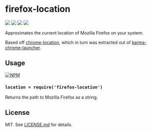 # firefox-location
![](http://img.shields.io/badge/stability-experimental-orange.svg?style=flat)
![](http://img.shields.io/npm/v/firefox-location.svg?style=flat)
![](http://img.shields.io/npm/dm/firefox-location.svg?style=flat)
![](http://img.shields.io/npm/l/firefox-location.svg?style=flat)

Approximates the current location of Mozilla Firefox on your system.

Based off [chrome-location](http://github.com/hughsk/chrome-location), which
in turn was extracted out of
[karma-chrome-launcher](https://github.com/karma-runner/karma-chrome-launcher/blob/27462e86efd9c2fba47cd25a9ec303606c3d245e/index.js).

## Usage

[![NPM](https://nodei.co/npm/firefox-location.png)](https://nodei.co/npm/firefox-location/)

### `location = require('firefox-location')`

Returns the path to Mozilla Firefox as a string.

## License

MIT. See [LICENSE.md](http://github.com/hughsk/firefox-location/blob/master/LICENSE.md) for details.
